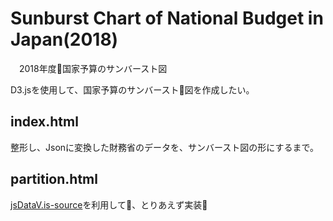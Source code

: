 # Sunburst Chart of National Budget in Japan(2018)
　2018年度国家予算のサンバースト図

D3.jsを使用して、国家予算のサンバースト図を作成したい。
## index.html
整形し、Jsonに変換した財務省のデータを、サンバースト図の形にするまで。

## partition.html
[jsDataV.is-source](https://github.com/sathomas/jsDataV.is-source)を利用して、とりあえず実装

